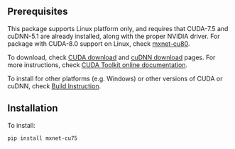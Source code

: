 Prerequisites
------------
This package supports Linux platform only, and requires that CUDA-7.5 and cuDNN-5.1 are already installed, along
with the proper NVIDIA driver. For package with CUDA-8.0 support on Linux, check
[mxnet-cu80](https://pypi.python.org/pypi/mxnet-cu80/).

To download, check [CUDA download](https://developer.nvidia.com/cuda-downloads) and [cuDNN download](https://developer.nvidia.com/cudnn) pages. For more instructions, check [CUDA Toolkit online documentation](http://docs.nvidia.com/cuda/index.html).

To install for other platforms (e.g. Windows) or other versions of CUDA or cuDNN, check [Build Instruction](http://mxnet.io/get_started/setup.html).

Installation
------------
To install:
```bash
pip install mxnet-cu75
```
